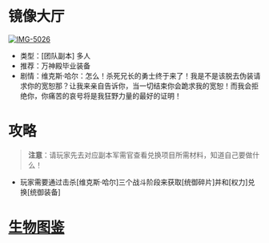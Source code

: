 # 镜像大厅
<a href="https://ibb.co/DtGgrLd"><img src="https://i.ibb.co/80z4YXk/IMG-5026.jpg" alt="IMG-5026" border="0"></a>
* 类型：[团队副本] 多人
* 推荐：万神殿毕业装备
* 剧情：维克斯·哈尔：怎么！杀死兄长的勇士终于来了！我是不是该脱去伪装请求你的宽恕那？让我来亲自告诉你，当一切结束你会跪求我的宽恕！而我会拒绝你，你痛苦的哀号将是我狂野力量的最好的证明！
# 攻略
>**注意**：请玩家先去对应副本军需官查看兑换项目所需材料，知道自己要做什么！
* 玩家需要通过击杀[维克斯·哈尔]三个战斗阶段来获取[统御碎片]并和[权力]兑换[统御装备]
# <a href="https://github.com/LeafletXD/Minecraft-Yuanchu-Server-Wiki/edit/main/Wiki/%E7%94%9F%E7%89%A9%E5%9B%BE%E9%89%B4/%E9%95%9C%E5%83%8F%E5%A4%A7%E5%8E%85.md">生物图鉴<a/> 

